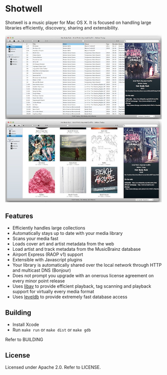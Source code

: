 Shotwell
========

Shotwell is a music player for Mac OS X.  It is focused on handling large libraries efficiently, discovery, sharing and extensibility.

![Track List View](screenies/tracks.jpg "Tracks")
![Artist List View](screenies/artists.jpg "Artists")

Features
--------

 * Efficiently handles large collections
 * Automatically stays up to date with your media library
 * Scans your media fast
 * Loads cover art and artist metadata from the web
 * Load artist and track metadata from the MusicBrainz database
 * Airport Express (RAOP v1) support
 * Extensible with Javascript plugins
 * Your library is automatically shared over the local network through HTTP and multicast DNS (Bonjour)
 * Does not prompt you upgrade with an onerous license agreement on every minor point release
 * Uses [libav](http://www.libav.org) to provide efficient playback, tag scanning and playback support for virtually every media format
 * Uses [leveldb](http://code.google.com/p/leveldb/) to provide extremely fast database access

Building
--------

 * Install Xcode
 * Run `make run` or `make dist` or `make gdb`

Refer to BUILDING


License
-------

Licensed under Apache 2.0.  Refer to LICENSE.


